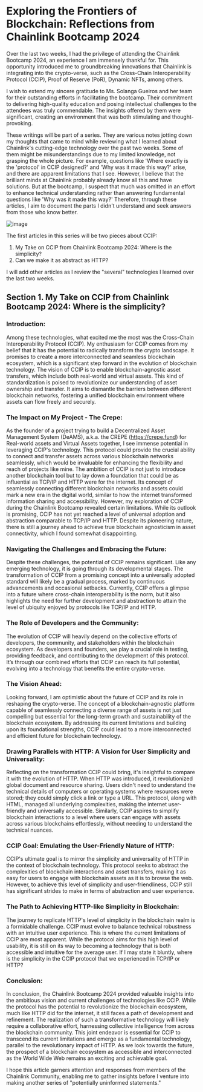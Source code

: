 # Exploring the Frontiers of Blockchain: Reflections from Chainlink Bootcamp 2024

Over the last two weeks, I had the privilege of attending the Chainlink Bootcamp 2024, an experience I am immensely thankful for. This opportunity introduced me to groundbreaking innovations that Chainlink is integrating into the crypto-verse, such as the Cross-Chain Interoperability Protocol (CCIP), Proof of Reserve (PoR), Dynamic NFTs, among others.

I wish to extend my sincere gratitude to Ms. Solanga Gueiros and her team for their outstanding efforts in facilitating the bootcamp. Their commitment to delivering high-quality education and posing intellectual challenges to the attendees was truly commendable. The insights offered by them were significant, creating an environment that was both stimulating and thought-provoking.
 
These writings will be part of a series. They are various notes jotting down my thoughts that came to mind while reviewing what I learned about Chainlink's cutting-edge technology over the past two weeks. Some of them might be misunderstandings due to my limited knowledge, not grasping the whole picture. For example, questions like 'Where exactly is the 'protocol' in CCIP designed?' and 'Why was it made this way?' arise, and there are apparent limitations that I see. However, I believe that the brilliant minds at Chainlink probably already know all this and have solutions. But at the bootcamp, I suspect that much was omitted in an effort to enhance technical understanding rather than answering fundamental questions like 'Why was it made this way?' Therefore, through these articles, I aim to document the parts I didn't understand and seek answers from those who know better.

![image](https://github.com/Crepeinc/Chainlink-Related/assets/54665035/633298e5-7f90-44db-9285-611a3d12c819)


The first articles in this series will be two pieces about CCIP:
1. My Take on CCIP from Chainlink Bootcamp 2024: Where is the simplicity?
2. Can we make it as abstract as HTTP?

I will add other articles as I review the "several" technologies I learned over the last two weeks.

## Section 1. My Take on CCIP from Chainlink Bootcamp 2024: Where is the simplicity? 

### Introduction:

Among these technologies, what excited me the most was the Cross-Chain Interoperability Protocol (CCIP). My enthusiasm for CCIP comes from my belief that it has the potential to radically transform the crypto landscape. It promises to create a more interconnected and seamless blockchain ecosystem, which is a significant step forward in the evolution of blockchain technology. The vision of CCIP is to enable blockchain-agnostic asset transfers, which include both real-world and virtual assets. This kind of standardization is poised to revolutionize our understanding of asset ownership and transfer. It aims to dismantle the barriers between different blockchain networks, fostering a unified blockchain environment where assets can flow freely and securely.

### The Impact on My Project - The Crepe:
As the founder of a project trying to build a Decentralized Asset Management System (DeAMS), a.k.a. the CREPE (https://crepe.fund) for Real-world assets and Virtual Assets together, I see immense potential in leveraging CCIP's technology. This protocol could provide the crucial ability to connect and transfer assets across various blockchain networks seamlessly, which would be invaluable for enhancing the flexibility and reach of projects like mine. The ambition of CCIP is not just to introduce another blockchain tool but to lay down a foundation that could be as influential as TCP/IP and HTTP were for the internet. Its concept of seamlessly connecting different blockchain networks and assets could mark a new era in the digital world, similar to how the internet transformed information sharing and accessibility. However, my exploration of CCIP during the Chainlink Bootcamp revealed certain limitations. While its outlook is promising, CCIP has not yet reached a level of universal adoption and abstraction comparable to TCP/IP and HTTP. Despite its pioneering nature, there is still a journey ahead to achieve true blockchain agnosticism in asset connectivity, which I found somewhat disappointing.

### Navigating the Challenges and Embracing the Future:
Despite these challenges, the potential of CCIP remains significant. Like any emerging technology, it is going through its developmental stages. The transformation of CCIP from a promising concept into a universally adopted standard will likely be a gradual process, marked by continuous advancements and occasional setbacks. Currently, CCIP offers a glimpse into a future where cross-chain interoperability is the norm, but it also highlights the need for further development and abstraction to attain the level of ubiquity enjoyed by protocols like TCP/IP and HTTP.

### The Role of Developers and the Community:
The evolution of CCIP will heavily depend on the collective efforts of developers, the community, and stakeholders within the blockchain ecosystem. As developers and founders, we play a crucial role in testing, providing feedback, and contributing to the development of this protocol. It’s through our combined efforts that CCIP can reach its full potential, evolving into a technology that benefits the entire crypto-verse.

### The Vision Ahead:
Looking forward, I am optimistic about the future of CCIP and its role in reshaping the crypto-verse. The concept of a blockchain-agnostic platform capable of seamlessly connecting a diverse range of assets is not just compelling but essential for the long-term growth and sustainability of the blockchain ecosystem. By addressing its current limitations and building upon its foundational strengths, CCIP could lead to a more interconnected and efficient future for blockchain technology.

### Drawing Parallels with HTTP: A Vision for User Simplicity and Universality:
Reflecting on the transformation CCIP could bring, it's insightful to compare it with the evolution of HTTP. When HTTP was introduced, it revolutionized global document and resource sharing. Users didn't need to understand the technical details of computers or operating systems where resources were stored; they could simply click a link or type a URL. This protocol, along with HTML, managed all underlying complexities, making the internet user-friendly and universally accessible. Similarly, CCIP aspires to simplify blockchain interactions to a level where users can engage with assets across various blockchains effortlessly, without needing to understand the technical nuances.

### CCIP Goal: Emulating the User-Friendly Nature of HTTP:
CCIP's ultimate goal is to mirror the simplicity and universality of HTTP in the context of blockchain technology. This protocol seeks to abstract the complexities of blockchain interactions and asset transfers, making it as easy for users to engage with blockchain assets as it is to browse the web. However, to achieve this level of simplicity and user-friendliness, CCIP still has significant strides to make in terms of abstraction and user experience.

### The Path to Achieving HTTP-like Simplicity in Blockchain:
The journey to replicate HTTP's level of simplicity in the blockchain realm is a formidable challenge. CCIP must evolve to balance technical robustness with an intuitive user experience. This is where the current limitations of CCIP are most apparent. While the protocol aims for this high level of usability, it is still on its way to becoming a technology that is both accessible and intuitive for the average user. If I may state it bluntly, where is the simplicity in the CCIP protocol that we experienced in TCP/IP or HTTP? 

### Conclusion:
In conclusion, the Chainlink Bootcamp 2024 provided valuable insights into the ambitious vision and current challenges of technologies like CCIP. While the protocol has the potential to revolutionize the blockchain ecosystem, much like HTTP did for the internet, it still faces a path of development and refinement. The realization of such a transformative technology will likely require a collaborative effort, harnessing collective intelligence from across the blockchain community. This joint endeavor is essential for CCIP to transcend its current limitations and emerge as a fundamental technology, parallel to the revolutionary impact of HTTP. As we look towards the future, the prospect of a blockchain ecosystem as accessible and interconnected as the World Wide Web remains an exciting and achievable goal.

I hope this article garners attention and responses from members of the Chainlink Community, enabling me to gather insights before I venture into making another series of "potentially uninformed statements."
